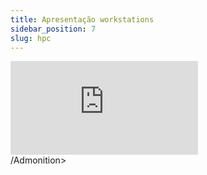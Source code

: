 ```yaml
---
title: Apresentação workstations
sidebar_position: 7
slug: hpc
---
```


<div style={{ textAlign: 'center' }}>
    <iframe 
        style={{
            display: 'block',
            margin: 'auto',
            width: '100%',
            height: '50vh',
        }}
        src="https://slides.com/rodrigomangoninicola/workstations-inteli/embed#"
        frameborder="0" 
        allowFullScreen>
    </iframe>
</div>
/Admonition>
